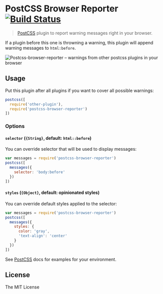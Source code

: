 # PostCSS Browser Reporter [![Build Status](https://travis-ci.org/postcss/postcss-browser-reporter.svg)](https://travis-ci.org/postcss/postcss-browser-reporter)

> [PostCSS] plugin to report warning messages right in your browser.

If a plugin before this one is throwning a warning, this plugin will append warning messages to `html:before`.

![Postcss-browser-reporter – warnings from other postcss plugins in your browser](http://postcss.github.io/postcss-browser-reporter/screenshot.png)

## Usage

Put this plugin after all plugins if you want to cover all possible warnings:

```js
postcss([
  require('other-plugin'),
  require('postcss-browser-reporter')
])
```

### Options

#### `selector` (`{String}`, default: `html::before`)

You can override selector that will be used to display messages:

```js
var messages = require('postcss-browser-reporter')
postcss([
  messages({
    selector: 'body:before'
  })
])
```

#### `styles` (`{Object}`, default: opinionated styles)

You can override default styles applied to the selector:

```js
var messages = require('postcss-browser-reporter')
postcss([
  messages({
    styles: {
      color: 'gray',
      'text-align': 'center'
    }
  })
])
```

See [PostCSS] docs for examples for your environment.

## License

The MIT License

[PostCSS]: https://github.com/postcss/postcss
